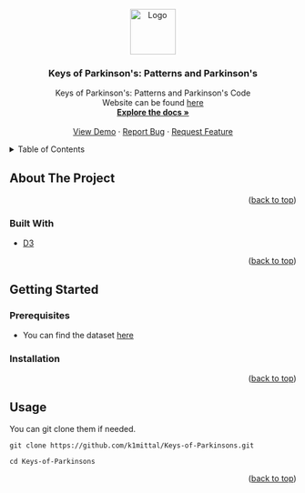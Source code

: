 <div id="top"></div>
<!--
*** Thanks for checking out the Best-README-Template. If you have a suggestion
*** that would make this better, please fork the repo and create a pull request
*** or simply open an issue with the tag "enhancement".
*** Don't forget to give the project a star!
*** Thanks again! Now go create something AMAZING! :D
-->

<!-- PROJECT SHIELDS -->
<!--
*** I'm using markdown "reference style" links for readability.
*** Reference links are enclosed in brackets [ ] instead of parentheses ( ).
*** See the bottom of this document for the declaration of the reference variables
*** for contributors-url, forks-url, etc. This is an optional, concise syntax you may use.
*** https://www.markdownguide.org/basic-syntax/#reference-style-links
-->

<!-- PROJECT LOGO -->
<br />
<div align="center">
<a href="https://k1mittal.github.io/Keys-of-Parkinsons/">
    <img src="https://parkinsonsnewstoday.com/wp-content/uploads/2020/02/shutterstock_622368446_zps133prkji.jpg" alt="Logo" width="80" height="80">
  </a>
<h3 align="center">Keys of Parkinson's: Patterns and Parkinson's</h3>

  <p align="center">
    Keys of Parkinson's: Patterns and Parkinson's Code
    <br />
    Website can be found <a href="https://k1mittal.github.io/Keys-of-Parkinsons/">here<a>
    <br />
    <a href="https://github.com/k1mittal/Keys-of-Parkinsons"><strong>Explore the docs »</strong></a>
    <br />
    <br />
    <a href="https://www.youtube.com/watch?v=REY856nx11Q">View Demo</a>
    ·
    <a href="https://github.com/k1mittal/Keys-of-Parkinsons">Report Bug</a>
    ·
    <a href="https://github.com/k1mittal/Keys-of-Parkinsons">Request Feature</a>
  </p>
</div>

<!-- TABLE OF CONTENTS -->
<details>
  <summary>Table of Contents</summary>
  <ol>
    <li>
      <a href="#about-the-project">About The Project</a>
      <ul>
        <li><a href="#built-with">Built With</a></li>
      </ul>
    </li>
    <li>
      <a href="#getting-started">Getting Started</a>
      <ul>
        <li><a href="#prerequisites">Prerequisites</a></li>
        <li><a href="#installation">Installation</a></li>
      </ul>
    </li>
    <li><a href="#usage">Usage</a></li>
    <li><a href="#roadmap">Roadmap</a></li>
    <li><a href="#contributing">Contributing</a></li>
    <li><a href="#acknowledgments">Acknowledgments</a></li>
  </ol>
</details>

<!-- ABOUT THE PROJECT -->

## About The Project

<p align="right">(<a href="#top">back to top</a>)</p>

### Built With

- [D3](https://d3js.org)

<p align="right">(<a href="#top">back to top</a>)</p>

<!-- GETTING STARTED -->

## Getting Started

### Prerequisites

* You can find the dataset [here](https://physionet.org/content/nqmitcsxpd/1.0.0/)

### Installation

<p align="right">(<a href="#top">back to top</a>)</p>

<!-- USAGE EXAMPLES -->

## Usage

You can git clone them if needed.

```
git clone https://github.com/k1mittal/Keys-of-Parkinsons.git
```

```
cd Keys-of-Parkinsons
```

<p align="right">(<a href="#top">back to top</a>)</p>
